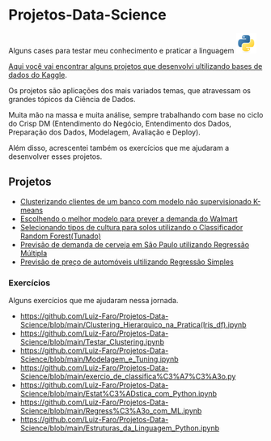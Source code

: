 # Projetos-Data-Science
Alguns cases para testar meu conhecimento e praticar a linguagem  </a> <a href="https://www.python.org" target="_blank" rel="noreferrer"> <img src="https://raw.githubusercontent.com/devicons/devicon/master/icons/python/python-original.svg" alt="python" width="40" height="40"/>  

Aqui você vai encontrar alguns projetos que desenvolvi ultilizando bases de dados do [Kaggle](https://www.kaggle.com/). 

Os projetos são aplicações dos mais variados temas, que atravessam os grandes tópicos da Ciência de Dados. 

Muita mão na massa e muita análise, sempre trabalhando com base no ciclo do Crisp DM (Entendimento do Negócio, Entendimento dos Dados, Preparação dos Dados, Modelagem, Avaliação e Deploy). 

Além disso, acrescentei também os exercícios que me ajudaram a desenvolver esses projetos.    

## Projetos

* [Clusterizando clientes de um banco com modelo não supervisionado K-means](https://github.com/Luiz-Faro/Projetos-Data-Science/blob/main/Clusterizando_Clientes_de_Cr%C3%A9dito_com_K_means.ipynb)
* [Escolhendo o melhor modelo para prever a demanda do Walmart](https://github.com/Luiz-Faro/Projetos-Data-Science/blob/main/Previsao_de_Vendas_Wallmart(Weakly_Sales).ipynb)
* [Selecionando tipos de cultura para solos utilizando o Classificador Random Forest(Tunado)](https://github.com/Luiz-Faro/Projetos-Data-Science/blob/main/Selecionando_Culturas_Para_Solo(Random_Forest).ipynb)
* [Previsão de demanda de cerveja em São Paulo utilizando Regressão Múltipla](https://github.com/Luiz-Faro/Projetos-Data-Science/blob/main/Forecast_Consumo_de_Cerveja.ipynb)
* [Previsão de preço de automóveis ultilizando Regressão Simples](https://github.com/Luiz-Faro/Projetos-Data-Science/blob/main/Regress%C3%A3o_Linear_Categorica(Price_Car).ipynb)

### Exercícios

Alguns exercícios que me ajudaram nessa jornada.

* https://github.com/Luiz-Faro/Projetos-Data-Science/blob/main/Clustering_Hierarquico_na_Pratica(Iris_df).ipynb
* https://github.com/Luiz-Faro/Projetos-Data-Science/blob/main/Testar_Clustering.ipynb
* https://github.com/Luiz-Faro/Projetos-Data-Science/blob/main/Modelagem_e_Tuning.ipynb
* https://github.com/Luiz-Faro/Projetos-Data-Science/blob/main/exercio_de_classifica%C3%A7%C3%A3o.py
* https://github.com/Luiz-Faro/Projetos-Data-Science/blob/main/Estat%C3%ADstica_com_Python.ipynb
* https://github.com/Luiz-Faro/Projetos-Data-Science/blob/main/Regress%C3%A3o_com_ML.ipynb
* https://github.com/Luiz-Faro/Projetos-Data-Science/blob/main/Estruturas_da_Linguagem_Python.ipynb


